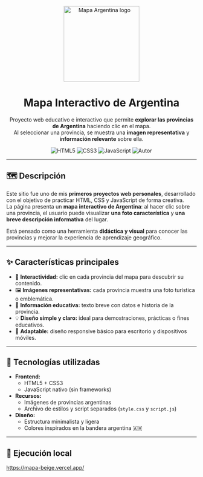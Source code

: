 <p align="center">
  <img src="img/logo.png" alt="Mapa Argentina logo" width="200"/>
</p>

<h1 align="center">Mapa Interactivo de Argentina</h1>

<p align="center">
  Proyecto web educativo e interactivo que permite <b>explorar las provincias de Argentina</b> haciendo clic en el mapa.<br/>
  Al seleccionar una provincia, se muestra una <b>imagen representativa</b> y <b>información relevante</b> sobre ella.
</p>

<p align="center">
  <img src="https://img.shields.io/badge/HTML5-%23E34F26.svg?&style=flat&logo=html5&logoColor=white" alt="HTML5"/>
  <img src="https://img.shields.io/badge/CSS3-%231572B6.svg?&style=flat&logo=css3&logoColor=white" alt="CSS3"/>
  <img src="https://img.shields.io/badge/JavaScript-%23F7DF1E.svg?&style=flat&logo=javascript&logoColor=black" alt="JavaScript"/>
  <img src="https://img.shields.io/badge/Hecho%20por-Agustín%20Pujol-orange" alt="Autor"/>
</p>

---

## 🗺️ Descripción

Este sitio fue uno de mis **primeros proyectos web personales**, desarrollado con el objetivo de practicar HTML, CSS y JavaScript de forma creativa.  
La página presenta un **mapa interactivo de Argentina**: al hacer clic sobre una provincia, el usuario puede visualizar **una foto característica** y **una breve descripción informativa** del lugar.

Está pensado como una herramienta **didáctica y visual** para conocer las provincias y mejorar la experiencia de aprendizaje geográfico.

---

## ✨ Características principales

- 🧭 **Interactividad:** clic en cada provincia del mapa para descubrir su contenido.  
- 🖼️ **Imágenes representativas:** cada provincia muestra una foto turística o emblemática.  
- 🧠 **Información educativa:** texto breve con datos e historia de la provincia.  
- 💡 **Diseño simple y claro:** ideal para demostraciones, prácticas o fines educativos.  
- 📱 **Adaptable:** diseño responsive básico para escritorio y dispositivos móviles.  

---

## 🧰 Tecnologías utilizadas

- **Frontend:**
  - HTML5 + CSS3  
  - JavaScript nativo (sin frameworks)
- **Recursos:**
  - Imágenes de provincias argentinas
  - Archivo de estilos y script separados (`style.css` y `script.js`)
- **Diseño:**
  - Estructura minimalista y ligera
  - Colores inspirados en la bandera argentina 🇦🇷  

---

## 🚀 Ejecución local

https://mapa-beige.vercel.app/
